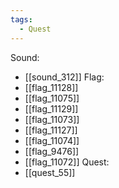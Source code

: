 ```yaml
---
tags:
  - Quest
---
```

Sound:
- [[sound_312]]
Flag:
- [[flag_11128]]
- [[flag_11075]]
- [[flag_11129]]
- [[flag_11073]]
- [[flag_11127]]
- [[flag_11074]]
- [[flag_9476]]
- [[flag_11072]]
Quest:
- [[quest_55]]
